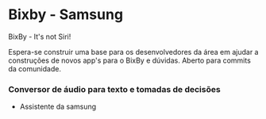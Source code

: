 # Bixby - Samsung
BixBy - It's not Siri!

Espera-se construir uma base para os desenvolvedores da área em ajudar a construções de novos app's para o BixBy e dúvidas.
Aberto para commits da comunidade.

### Conversor de áudio para texto e tomadas de decisões
 - Assistente da samsung

